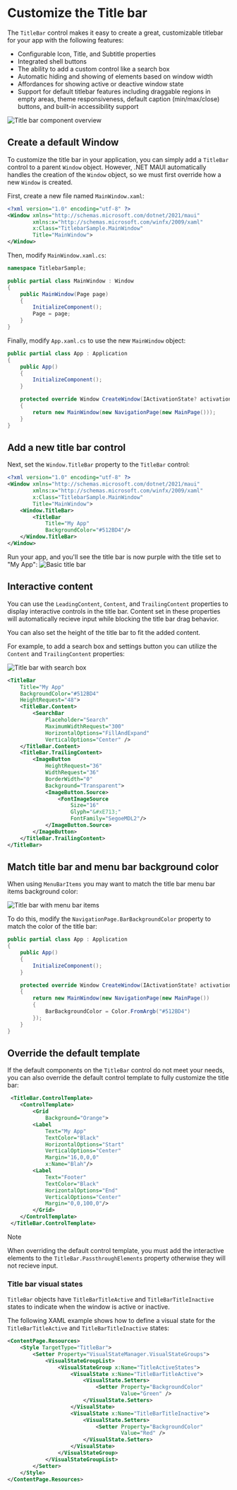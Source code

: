 # Customize the Title bar

The `TitleBar` control makes it easy to create a great, customizable titlebar for your app with the following features:

* Configurable Icon, Title, and Subtitle properties
* Integrated shell buttons
* The ability to add a custom control like a search box
* Automatic hiding and showing of elements based on window width
* Affordances for showing active or deactive window state
* Support for default titlebar features including draggable regions in empty areas, theme responsiveness, default caption (min/max/close) buttons, and built-in accessibility support

![Title bar component overview](media/overview.png)

## Create a default Window

To customize the title bar in your application, you can simply add a `TitleBar` control to a parent `Window` object. However, .NET MAUI automatically handles the creation of the `Window` object, so we must first override how a new `Window` is created.

First, create a new file named `MainWindow.xaml`:
```xml
<?xml version="1.0" encoding="utf-8" ?>
<Window xmlns="http://schemas.microsoft.com/dotnet/2021/maui"
        xmlns:x="http://schemas.microsoft.com/winfx/2009/xaml"
        x:Class="TitlebarSample.MainWindow"
        Title="MainWindow">
</Window>
```

Then, modify `MainWindow.xaml.cs`:
```csharp
namespace TitlebarSample;

public partial class MainWindow : Window
{
    public MainWindow(Page page)
    {
        InitializeComponent();
        Page = page;
    }
}
```

Finally, modify `App.xaml.cs` to use the new `MainWindow` object:
```csharp
public partial class App : Application
{
    public App()
    {
        InitializeComponent();
    }

    protected override Window CreateWindow(IActivationState? activationState)
    {
        return new MainWindow(new NavigationPage(new MainPage()));
    }
}
```

## Add a new title bar control

Next, set the `Window.TitleBar` property to the `TitleBar` control:
```xml
<?xml version="1.0" encoding="utf-8" ?>
<Window xmlns="http://schemas.microsoft.com/dotnet/2021/maui"
        xmlns:x="http://schemas.microsoft.com/winfx/2009/xaml"
        x:Class="TitlebarSample.MainWindow"
        Title="MainWindow">
    <Window.TitleBar>
        <TitleBar
            Title="My App"
            BackgroundColor="#512BD4"/>
    </Window.TitleBar>
</Window>
```

Run your app, and you'll see the title bar is now purple with the title set to "My App":
![Basic title bar](media/sample_0.png)


## Interactive content

You can use the `LeadingContent`, `Content`, and `TrailingContent` properties to display interactive controls in the title bar. Content set in these properties will automatically recieve input while blocking the title bar drag behavior.

You can also set the height of the title bar to fit the added content.

For example, to add a search box and settings button you can utilize the `Content` and `TrailingContent` properties:

![Title bar with search box](media/sample_3.png)
```xml
<TitleBar
    Title="My App"
    BackgroundColor="#512BD4"
    HeightRequest="48">
    <TitleBar.Content>
        <SearchBar
            Placeholder="Search"
            MaximumWidthRequest="300"
            HorizontalOptions="FillAndExpand"
            VerticalOptions="Center" />
    </TitleBar.Content>
    <TitleBar.TrailingContent>
        <ImageButton
            HeightRequest="36"
            WidthRequest="36"
            BorderWidth="0"
            Background="Transparent">
            <ImageButton.Source>
                <FontImageSource
                    Size="16"
                    Glyph="&#xE713;"
                    FontFamily="SegoeMDL2"/>
            </ImageButton.Source>
        </ImageButton>
    </TitleBar.TrailingContent>
</TitleBar>
```

## Match title bar and menu bar background color

When using `MenuBarItems` you may want to match the title bar menu bar items background color:

![Title bar with menu bar items](media/sample_2.png)

To do this, modify the `NavigationPage.BarBackgroundColor` property to match the color of the title bar:

```csharp
public partial class App : Application
{
    public App()
    {
        InitializeComponent();
    }

    protected override Window CreateWindow(IActivationState? activationState)
    {
        return new MainWindow(new NavigationPage(new MainPage())
        {
            BarBackgroundColor = Color.FromArgb("#512BD4")
        });
    }
}
```

## Override the default template

If the default components on the `TitleBar` control do not meet your needs, you can also override the default control template to fully customize the title bar:

```xml
 <TitleBar.ControlTemplate>
    <ControlTemplate>
        <Grid
            Background="Orange">
        <Label
            Text="My App"
            TextColor="Black"
            HorizontalOptions="Start"
            VerticalOptions="Center"
            Margin="16,0,0,0"
            x:Name="Blah"/>
        <Label
            Text="Footer"
            TextColor="Black"
            HorizontalOptions="End"
            VerticalOptions="Center"
            Margin="0,0,100,0"/>
        </Grid>
    </ControlTemplate>
 </TitleBar.ControlTemplate>
```

> [!NOTE]
> When overriding the default control template, you must add the interactive elements to the `TitleBar.PassthroughElements` property otherwise they will not recieve input.

### Title bar visual states

`TitleBar` objects have `TitleBarTitleActive` and `TitleBarTitleInactive` states to indicate when the window is active or inactive.

The following XAML example shows how to define a visual state for the `TitleBarTitleActive` and `TitleBarTitleInactive` states:

```xml
<ContentPage.Resources>
    <Style TargetType="TitleBar">
        <Setter Property="VisualStateManager.VisualStateGroups">
            <VisualStateGroupList>
                <VisualStateGroup x:Name="TitleActiveStates">
                    <VisualState x:Name="TitleBarTitleActive">
                        <VisualState.Setters>
                            <Setter Property="BackgroundColor"
                                    Value="Green" />
                        </VisualState.Setters>
                    </VisualState>
                    <VisualState x:Name="TitleBarTitleInactive">
                        <VisualState.Setters>
                            <Setter Property="BackgroundColor"
                                    Value="Red" />
                        </VisualState.Setters>
                    </VisualState>
                </VisualStateGroup>
            </VisualStateGroupList>
        </Setter>
    </Style>
</ContentPage.Resources>
```